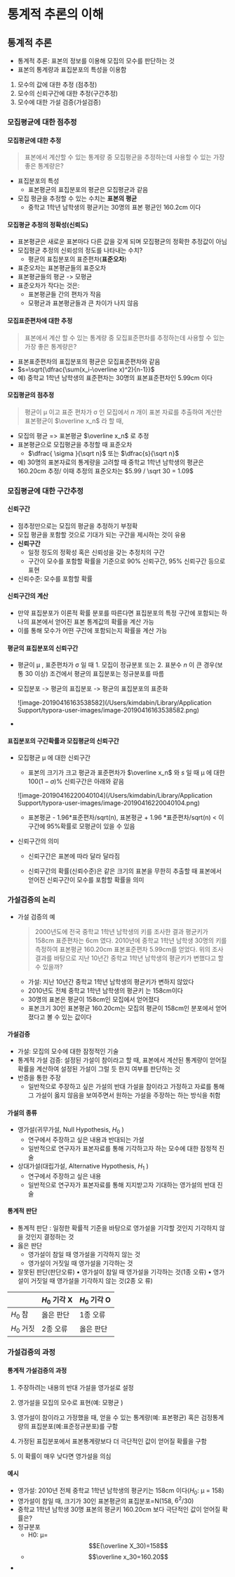 # 통계적 추론의 이해



## 통계적 추론

- 통계적 추론: 표본의 정보를 이용해 모집의 모수를 판단하는 것
- 표본의 통계량과 표집분포의 특성을 이용함

1. 모수의 값에 대한 추정 (점추정)
2. 모수의 신뢰구간에 대한 추정(구간추정)
3. 모수에 대한 가설 검증(가설검증)

### 모집평균에 대한 점추정

#### 모집평균에 대한 추정

> 표본에서 계산할 수 있는 통계량 중 모집평균을 추정하는데 사용할 수 있는 가장 좋은 통계량은?

- 표집분포의 특성
  - 표본평균의 표집분포의 평균은 모집평균과 같음
- 모집 평균을 추정할 수 있는 수치는 **표본의 평균**
  - 중학교 1학년 남학생의 평균키는 30명의 표본 평균인 160.2cm 이다

#### 모집평균 추정의 정확성(신뢰도)

- 표본평균은 새로운 표본마다 다른 값을 갖게 되며 모집평균의 정확한 추정값이 아님
- 모집평균 추정의 신뢰성의 정도를 나타내는 수치?
  - 평균의 표집분포의 표준편차(**표준오차**)
- 표준오차는 표본평균들의 표준오차
- 표본평균들의 평균 -> 모평균
- 표준오차가 작다는 것은: 
  - 표본평균들 간의 편차가 작음
  - 모평균과 표본평균들과 큰 차이가 나지 않음

#### 모집표준편차에 대한 추정

> 표본에서 계산 할 수 있는 통계량 중 모집표준편차를 추정하는데 사용할 수 있는 가장 좋은 통계량은?

- 표본표준편차의 표집분포의 평균은 모집표준편차와 같음
-  $s=\sqrt{\dfrac{\sum(x_i-\overline x)^2}{n-1}}​$
- 예) 중학교 1학년 남학생의 표준편차는 30명의 표본표준편차인 5.99cm 이다

#### 모집평균의 점추정

>  평균이 &mu; 이고 표준 편차가 &sigma; 인 모집에서  $n​$ 개이 표본 자료를 추출하여 계산한 표본평균이 $\overline x_n​$ 라 할 때,

- 모집의 평균 => 표본평균 $\overline x_n$ 로 추정
- 표본평균으로 모집평균을 추정할 때 표준오차
  - $\dfrac{ \sigma }{\sqrt n}$ 또는 $\dfrac{s}{\sqrt n}$
- 예) 30명의 표본자료의 통계량을 고려할 때 중학교 1학년 남학생의 평균은 160.20cm 추정/ 이때 추정의 표준오차는 $5.99 / \sqrt 30 = 1.09$ 



### 모집평균에 대한 구간추정

#### 신뢰구간

- 점추정만으로는 모집의 평균을 추정하기 부정확
- 모집 평균을 포함할 것으로 기대가 되는 구간을 제시하는 것이 유용
- **신뢰구간** 
  -  일정 정도의 정확성 혹은 신뢰성을 갖는 추정치의 구간
  - 구간이 모수를 포함할 확률을 기준으로 90% 신뢰구간, 95% 신뢰구간 등으로 표현
- 신뢰수준: 모수를 포함할 확률



#### 신뢰구간의 계산

- 만약 표집분포가 이론적 확률 분포를 따른다면 표집분포의 특정 구간에 포함되는 하나의 표본에서 얻어진 표본 통계값의 확률을 계산 가능 
- 이를 통해 모수가 어떤 구간에 포함되는지 확률을 계산 가능



#### 평균의 표집분포의 신뢰구간

- 평균이 &mu; , 표준편차가 &sigma; 일 때 1. 모집이 정규분포 또는 2. 표분수 $n$ 이 큰 경우(보통 30 이상) 조건에서 평균의 표집분포는 정규분포를 따름

- 모집분포 -> 평균의 표집분포 -> 평균의 표집분포의 표준화

  ![image-20190416163538582](/Users/kimdabin/Library/Application Support/typora-user-images/image-20190416163538582.png)

- 

#### 표집분포의 구간확률과 모집평균의 신뢰구간

- 모집평균 &mu; 에 대한 신뢰구간

  - 표본의 크기가 크고 평균과 표준편차가 $\overline x_n$ 와 $s$ 일 때 &mu; 에 대한 $100(1-a)$% 신뢰구간은 아래와 같음

  ![image-20190416220040104](/Users/kimdabin/Library/Application Support/typora-user-images/image-20190416220040104.png)

  - 표본평균 - 1.96*표준편차/sqrt(n), 표본평균 + 1.96 *표준편차/sqrt(n) < 이 구간에 95%확률로 모평균이 있을 수 있음

- 신뢰구간의 의미 

  - 신뢰구간은 표본에 따라 달라 달라짐

  - 신뢰구간의 확률(신뢰수준)은 같은 크기의 표본을 무한히 추출할 때 표본에서 얻어진 신뢰구간이 모수를 포함할 확률을 의미

    

### 가설검증의 논리

- 가설 검증의 예

  > 2000년도에 전국 중학교 1학년 남학생의 키를 조사한 결과 평균키가 158cm 표준편차는 6cm 였다. 2010년에 중학교 1학년 남학생 30명의 키를 측정하여 표본평균 160.20cm  표본표준편차 5.99cm를 얻었다. 위의 조사 결과를 바탕으로 지난 10년간 중학교 1학년 남학생의 평균키가 변했다고 할 수 있을까?

  - 가설: 지난 10년간 중학교 1학년 남학생의 평균키가 변하지 않았다
  - 2010년도 전체 중학교 1학년 남학생의 평균키 는 158cm이다
  - 30명의 표본은 평균이 158cm인 모집에서 얻어졌다
  - 표본크기 30인 표본평균 160.20cm는 모집의 평균이 158cm인 분포에서 얻어졌다고 볼 수 있는 값이다

#### 가설검증

- 가설: 모집의 모수에 대한 잠정적인 기술
- 통계적 가설 검증: 설정된 가설이 참이라고 할 때, 표본에서 계산된 통계량이 얻어질 확률을 계산하여 설정된 가설이 그럴 듯 한지 여부를 판단하는 것
- 반증을 통한 주장
  - 일반적으로 주장하고 싶은 가설의 반대 가설을 참이라고 가정하고 자료를 통해 그 가설이 옳지 않음을 보여주면서 원하는 가설을 주장하는 하는 방식을 취함

#### 가설의 종류

- 영가설(귀무가설, Null Hypothesis, $H_0$ ) 
  - 연구에서 주장하고 싶은 내용과 반대되는 가설
  - 일반적으로 연구자가 표본자료를 통해 기각하고자 하는 모수에 대한 잠정적 진술
- 상대가설(대립가설, Alternative Hypothesis, $H_1$ )
  - 연구에서 주장하고 싶은 내용
  - 일반적으로 연구자가 표본자료를 통해 지지받고자 기대하는 영가설의 반대 진술

#### 통계적 판단

- 통계적 판단 : 일정한 확률적 기준을 바탕으로 영가설을 기각할 것인지 기각하지 않을 것인지 결정하는 것
- 옳은 판단
  - 영가설이 참일 때 영가설을 기각하지 않는 것
  - 영가설이 거짓일 때 영가설을 기각하는 것
- 잘못된 판단(판단오류)
  • 영가설이 참일 때 영가설을 기각하는 것(1종 오류)
  • 영가설이 거짓일 때 영가설을 기각하지 않는 것(2종 오 류)

|            | $H_0$ 기각 X | $H_0$ 기각 O |
| ---------- | ------------ | ------------ |
| $H_0$ 참   | 옳은 판단    | 1종 오류     |
| $H_0$ 거짓 | 2종 오류     | 옳은 판단    |

### 

### 가설검증의 과정

#### 통계적 가설검증의 과정

1. 주장하려는 내용의 반대 가설을 영가설로 설정

2. 영가설을 모집의 모수로 표현(예: 모평균 )

3. 영가설이 참이라고 가정했을 때, 얻을 수 있는 통계량(예: 표본평균) 혹은 검정통계량의 표집분포(예:표준정규분포)를 구함

4. 가정된 표집분포에서 표본통계량보다 더 극단적인 값이 얻어질 확률을 구함

5. 이 확률이 매우 낮다면 영가설을 의심

   

#### 예시

- 영가설: 2010년 전체 중학교 1학년 남학생의 평균키는 158cm 이다($H_0$: &mu; = 158)
- 영가설이 참일 때, 크기가 30인 표본평균의 표집분포=N(158, $6^2$/30)
- 중학교 1학년 남학생 30명 표본의 평균키 160.20cm 보다 극단적인 값이 얻어질 확률은?
- 정규분포
  - H0: &mu;=$$E(\overline X_30)=158$$
  - $$\overline x_30=160.20$$
- 

